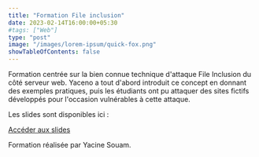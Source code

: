 ```yaml
---
title: "Formation File inclusion"
date: 2023-02-14T16:00:00+05:30
#tags: ["Web"]
type: "post"
image: "/images/lorem-ipsum/quick-fox.png"
showTableOfContents: false
---
```


Formation centrée sur la bien connue technique d'attaque File Inclusion du côté serveur web. Yaceno a tout d'abord introduit ce concept en donnant des exemples pratiques, puis les étudiants ont pu attaquer des sites fictifs développés pour l'occasion vulnérables à cette attaque.

Les slides sont disponibles ici :

[Accéder aux slides](https://drive.google.com/file/d/1z1z94cCovLmokKH-rp-RcTSs2cRQTt5L/view?usp=drive_link)

Formation réalisée par Yacine Souam.

